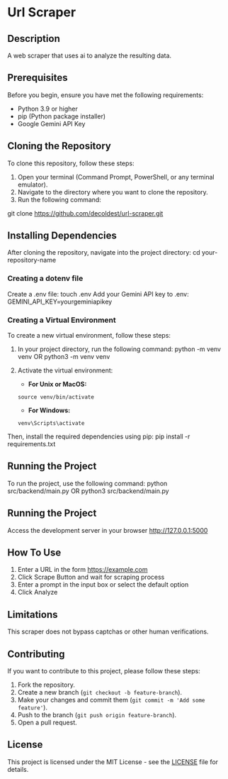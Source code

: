 # Url Scraper

## Description
A web scraper that uses ai to analyze the resulting data.

## Prerequisites
Before you begin, ensure you have met the following requirements:
- Python 3.9 or higher
- pip (Python package installer)
- Google Gemini API Key

## Cloning the Repository
To clone this repository, follow these steps:

1. Open your terminal (Command Prompt, PowerShell, or any terminal emulator).
2. Navigate to the directory where you want to clone the repository.
3. Run the following command:

git clone https://github.com/decoldest/url-scraper.git

## Installing Dependencies
After cloning the repository, navigate into the project directory:
cd your-repository-name

### Creating a dotenv file
Create a .env file:
touch .env
Add your Gemini API key to .env:
GEMINI_API_KEY=yourgeminiapikey

### Creating a Virtual Environment
To create a new virtual environment, follow these steps:

1. In your project directory, run the following command:
   python -m venv venv OR python3 -m venv venv

3. Activate the virtual environment:
   - **For Unix or MacOS:**
   ```
   source venv/bin/activate
   ```

   - **For Windows:**
   ```
   venv\Scripts\activate
   ```

Then, install the required dependencies using pip:
pip install -r requirements.txt

## Running the Project
To run the project, use the following command:
python src/backend/main.py OR python3 src/backend/main.py

## Running the Project
Access the development server in your browser
http://127.0.0.1:5000

## How To Use
1. Enter a URL in the form https://example.com
2. Click Scrape Button and wait for scraping process
3. Enter a prompt in the input box or select the default option
4. Click Analyze

## Limitations
This scraper does not bypass captchas or other human verifications.

## Contributing
If you want to contribute to this project, please follow these steps:
1. Fork the repository.
2. Create a new branch (`git checkout -b feature-branch`).
3. Make your changes and commit them (`git commit -m 'Add some feature'`).
4. Push to the branch (`git push origin feature-branch`).
5. Open a pull request.

## License
This project is licensed under the MIT License - see the [LICENSE](LICENSE) file for details.
